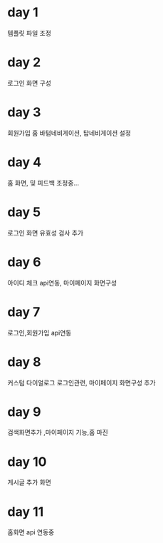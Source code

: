 # day 1

템플릿 파일 조정

# day 2

로그인 화면 구성

# day 3 

회원가입 홈 바텀네비게이션, 탑네비게이션 설정

# day 4

홈 화면, 및 피드백 조정중...

# day 5

로그인 화면 유효성 검사 추가

# day 6 
아이디 체크 api연동, 마이페이지 화면구성

# day 7
로그인,회원가입 api연동

# day 8
커스텀 다이얼로그 로그인관련, 마이페이지 화면구성 추가

# day 9
검색화면추가 ,마이페이지 기능,홈 마진

# day 10
게시글 추가 화면

# day 11
홈화면 api 연동중
